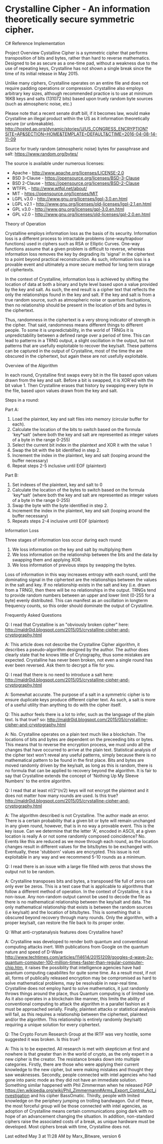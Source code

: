 # Crystalline Cipher - An information theoretically secure symmetric cipher.

C# Reference Implementation

Project Overview
Cystalline Cipher is a symmetric cipher that performs transposition of bits and bytes, rather than hard to reverse mathematics. Designed to be as secure as a one-time pad, without a weakness due to the use of repeating keys, Crystalline has not shown a single break since the time of its initial release in May 2015.

Unlike many ciphers, Crystalline operates on an entire file and does not require padding operations or compression. Crystalline also employs arbitrary key sizes, although recommended practice is to use at minimum 16KB keys and salts (131072 bits) based upon truely random byte sources (such as atmospheric noise, etc.)


Please note that a recent senate draft bill, if it becomes law, would make Crystalline an illegal product within the US as it information theoretically secure (or unbreakable).
http://hosted.ap.org/dynamic/stories/U/US_CONGRESS_ENCRYPTION?SITE=AP&SECTION=HOME&TEMPLATE=DEFAULT&CTIME=2016-04-08-14-11-09

Source for truely random (atmospheric noise) bytes for passphrase and salt:
https://www.random.org/bytes/

The source is available under numerous licenses:

* Apache - http://www.apache.org/licenses/LICENSE-2.0
* BSD 3-Clause - https://opensource.org/licenses/BSD-3-Clause
* BSD 2-Clause - https://opensource.org/licenses/BSD-2-Clause
* WTFPL - http://www.wtfpl.net/about/
* MIT - https://opensource.org/licenses/MIT
* LGPL v3.0 - http://www.gnu.org/licenses/lgpl-3.0.en.html
* LGPL v2.1 - http://www.gnu.org/licenses/old-licenses/lgpl-2.1.en.html
* GPL v3.0 - http://www.gnu.org/licenses/gpl-3.0.en.html
* GPL v2.0 - http://www.gnu.org/licenses/old-licenses/gpl-2.0.en.html 

Theory of Operation

Crystalline employs information loss as the basis of its security. Information loss is a different process to intractable problems (one-way/trapdoor functions) used in ciphers such as RSA or Elliptic Curves. One-way functions assume that a given problem is difficult to reverse, whereas information loss removes the key by degrading its 'signal' in the ciphertext to a point beyond practical reconstruction. As such, information loss is a provable event and ultimately a more secure method for long term storage of ciphertexts.

In the context of Crystalline, information loss is achieved by shifting the location of data at both a binary and byte level based upon a value provided by the key and salt. As such, the end result is a cipher text that reflects the only the relationships found in the key and salt. If the key and salt is from a true random source, such as atmospheric noise or quantum fluctuations, then no relationship should be present in the location of bits and bytes in the ciphertext.

Thus, randomness in the ciphertext is a very strong indicator of strength in the cipher. That said, randomness means different things to different people. To some it is unpredictability, in the world of TRNGs it is unpredictability between a defined range over a period of time. This can lead to patterns in a TRNG output, a slight oscillation in the output, but not patterns that are usefully exploitable to recover the key/salt. These patterns can be captured in the output of Crystalline, most of the time the are obscured in the ciphertext, but again these are not usefully exploitable.

Overview of the Algorithm

In each round, Crystalline first swaps every bit in the file based upon values drawn from the key and salt. Before a bit is swapped, it is XOR'ed with the bit value 1. Then Crystalline erases that history by swapping every byte in the file, based upon values drawn from the key and salt.

Steps in a round:

Part A:
1. Load the plaintext, key and salt files into memory (circular buffer for each).
2. Calculate the location of the bits to switch based on the formula 'key*salt' (where both the key and salt are represented as integer values of a byte in the range 0-255)
3. Select the current bit index in the plaintext and XOR it with the value 1
4. Swap the bit with the bit identified in step 2.
5. Increment the index in the plaintext, key and salt (looping around the buffer necessary)
6. Repeat steps 2-5 inclusive until EOF (plaintext)

Part B:
1. Set indexes of the plaintext, key and salt to 0
2. Calculate the location of the bytes to switch based on the formula 'key*salt' (where both the key and salt are represented as integer values of a byte in the range 0-255)
3. Swap the byte with the byte identified in step 2.
4. Increment the index in the plaintext, key and salt (looping around the buffer necessary)
5. Repeats steps 2-4 inclusive until EOF (plaintext)

Information Loss

Three stages of information loss occur during each round:

1. We loss information on the key and salt by multiplying them
2. We loss information on the relationship between the bits and the data by swapping them and applying XOR.
3. We loss information of previous steps by swapping the bytes.

Loss of information in this way increases entropy with each round, until the dominating signal in the ciphertext are the relationships between the values in the salt and key. If no relationship exists in the salt and key (i.e. drawn from a TRNG), then there will be no relationships in the output. TRNGs tend to provide random numbers between an upper and lower limit (0-255 for a byte) evenly distributed. This can manifest as an oscillation in longterm frequency counts, so this order should dominate the output of Crystalline.


Frequently Asked Questions

Q: I read that Crystalline is an "obviously broken cipher" here: http://maldr0id.blogspot.com/2015/05/crystalline-cipher-and-cryptography.html

A: This article does not describe the Crystalline Cipher algorithm, it describes a pseudo-algorithm designed by the author. The author does clearly state that he knows little of Crytography, thus some mistakes are expected. Crystalline has never been broken, not even a single round has ever been reversed. Ask them to decrypt a file for you.

Q: I read that there is no need to introduce a salt here: http://maldr0id.blogspot.com/2015/05/crystalline-cipher-and-cryptography.html

A: Somewhat accurate. The purpose of a salt in a symmetric cipher is to ensure duplicate keys produce different cipher text. As such, a salt is more of a useful utility than anything to do with the cipher itself.

Q: This author feels there is a lot to infer, such as the language of the plain text. Is that true? so: http://maldr0id.blogspot.com/2015/05/crystalline-cipher-and-cryptography.html

A: No. Crystalline operates on a plain text much like a blockchain. The locations of bits and bytes are dependent on the preceeding bits or bytes. This means that to reverse the encryption process, we must undo all the changes that have occurred to arrive at the plain text. Statistical analysis of the cipher text won't reveal any useful patterns, simply because there is no mathematical pattern to be found in the first place. Bits and bytes are moved randomly driven by the key/salt, as long as this is random, there is no formula that can be applied to recovery beyond the algorithm. It is fair to say that Crystalline extends the concept of 'Nothing Up My Sleeve Numbers' to the entire algorithm.

Q: I read that at least n!/2^(n/2) keys will not encrypt the plaintext and it does not matter how many rounds are used. Is this true? http://maldr0id.blogspot.com/2015/05/crystalline-cipher-and-cryptography.html

A: The algorithm described is not Crystalline. The author made an error. There is a certain probability that a given bit or byte will remain unchanged in any given round, however, that is in no way a provable event. This is the key issue. Can we determine that the letter 'A', encoded in ASCII, at a given location is really A or not some randomly composed coincidence? No. Events like this are reduced as we move through each round, as the location changes result in different values for the bits/bytes to be exchanged with. Eventually, these 'stubborn' values are encrypted. This issue is not exploitable in any way and we recommend 5-10 rounds as a minimum.

Q: I read there is an issue with a large file filled with zeros that shows the output not to be random.

A: Crystalline transposes bits and bytes, a transposed file full of zeros can only ever be zeros. This is a test case that is applicable to algorithms that follow a different method of operation. In the context of Crystalline, it is a non-issue. Any non-random output cannot be used to decode the file as there is no mathematical relationship between the key/salt and data. The only mathematical relationship that exists is between the random sources (i.e key/salt) and the location of bits/bytes. This is something that is obscured beyond recovery through many rounds. Only the algorithm, with a proper key/salt, can restore the file back to its proper order.

Q: What anti-cryptanalysis features does Crystalline have?

A: Crystalline was developed to render both quantum and conventional computing attacks inert. With publications from Google on the quantum nature and speed of D-Wave http://www.techtimes.com/articles/114614/20151209/googles-d-wave-2x-quantum-computer-100-million-times-faster-than-regular-computer-chip.htm, it raises the possiblity that intelligence agencies have had quantum computing capabilites for quite some time. As a result most, if not all, forms of publically released encryption may be compromised as hard to solve mathematical problems, may be resolvable in near-real time. Crystalline does not employ hard to solve mathematics, it just randomly throws things around the place, thus Quantum computing is of limited use. As it also operates in a blockchain like manner, this limits the ability of conventional computing to attack the algorithm in a parallel fashion as it must be approached serially. Finally, plaintext attacks or statistical analysis will fail, as this requires a relationship between the ciphertext, plaintext and/or the algorithm. This relationship is entirely randomly (key/salt) requiring a unique solution for every ciphertext.

Q: The Crypto Forum Research Group at the IRTF was very hostile, some suggested it was broken. Is this true?

A: This is to be expected. All research is met with skepticism at first and nowhere is that greater than in the world of crypto, as the only expert in a new cipher is the creator. The resistance breaks down into multiple categories. Firstly, there are those who were applying their current knowledge to the new cipher, but were making mistakes and thought they saw weaknesses. Secondly, people connected with intel agencies who had gone into panic mode as they did not have an immediate solution. Something similar happened with Phil Zimmerman when he released PGP https://en.wikipedia.org/wiki/Phil_Zimmermann#Arms_Export_Control_Act_investigation and his cipher BassOmatic. Thirdly, people with lmited knowledge on the periphery jumping on trolling bandwagon. Out of these, the most forceful group will be those connected with intel agencies, as adoption of Crystalline means certain communications going dark with no hope of an advancement changing the situation. In addition, non-standard ciphers raise the associated costs of a break, as unique hardware must be developed. Most ciphers break with time, Crystalline does not.

Last edited May 3 at 11:28 AM by Marx_Bitware, version 6

